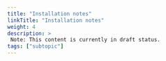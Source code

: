 ```yaml
---
title: "Installation notes"
linkTitle: "Installation notes"
weight: 4
description: >
 Note: This content is currently in draft status.
tags: ["subtopic"]   
---
```

